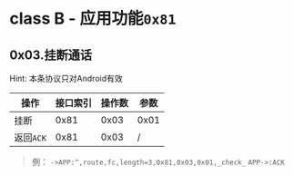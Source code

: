 # class B - 应用功能`0x81`

## 0x03.挂断通话

Hint: 本条协议只对Android有效

| 操作 | 接口索引 | 操作数  | 参数   |
| ---- | ---- | ---- | ---- |
| 挂断 | 0x81 | 0x03 | 0x01 |
| 返回`ACK` | 0x81 | 0x03 | / |

> 例：
> `->APP:^,route,fc,length=3,0x81,0x03,0x01,_check_`
> `APP->:ACK`
